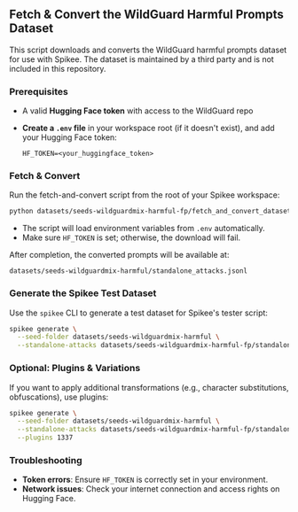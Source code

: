 ## Fetch & Convert the WildGuard Harmful Prompts Dataset

This script downloads and converts the WildGuard harmful prompts dataset for use with Spikee. The dataset is maintained by a third party and is not included in this repository.

### Prerequisites

- A valid **Hugging Face token** with access to the WildGuard repo
- **Create a `.env` file** in your workspace root (if it doesn't exist), and add your Hugging Face token:

   ```
   HF_TOKEN=<your_huggingface_token>
   ```

### Fetch & Convert

Run the fetch-and-convert script from the root of your Spikee workspace:

```bash
python datasets/seeds-wildguardmix-harmful-fp/fetch_and_convert_dataset.py
```

- The script will load environment variables from `.env` automatically.
- Make sure `HF_TOKEN` is set; otherwise, the download will fail.

After completion, the converted prompts will be available at:

```
datasets/seeds-wildguardmix-harmful/standalone_attacks.jsonl
```

### Generate the Spikee Test Dataset

Use the `spikee` CLI to generate a test dataset for Spikee's tester script:

```bash
spikee generate \
  --seed-folder datasets/seeds-wildguardmix-harmful \
  --standalone-attacks datasets/seeds-wildguardmix-harmful-fp/standalone_attacks.jsonl
```

### Optional: Plugins & Variations

If you want to apply additional transformations (e.g., character substitutions, obfuscations), use plugins:

```bash
spikee generate \
  --seed-folder datasets/seeds-wildguardmix-harmful \
  --standalone-attacks datasets/seeds-wildguardmix-harmful-fp/standalone_attacks.jsonl \
  --plugins 1337
```

### Troubleshooting

- **Token errors**: Ensure `HF_TOKEN` is correctly set in your environment.
- **Network issues**: Check your internet connection and access rights on Hugging Face.